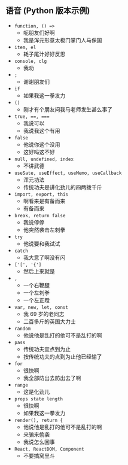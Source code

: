 ## 语音 (Python 版本示例)

- `function, () =>`
  - 呃朋友们好啊
  - 我是浑元形意太极门掌门人马保国
- `item, el`
  - 耗子尾汁好好反思
- `console, clg`
  - 我劝
- `;`
  - 谢谢朋友们
- `if`
  - 如果我这一拳发力
- `()`
  - 刚才有个朋友问我马老师发生甚么事了
- `true, ==, ===`
  - 我说可以
  - 我说我这个有用
- `false`
  - 他说你这个没用
  - 这好吗这不好
- `null, undefined, index`
  - 不讲武德
- `useSate, useEffect, useMemo, useCallback`
  - 浑元功法
  - 传统功夫是讲化劲儿的四两拨千斤
- `import, export, this`
  - 啊看来是有备而来
  - 有备而来
- `break, return false`
  - 我说停停
  - 他突然袭击左刺拳
- `try`
  - 他说要和我试试
- `catch`
  - 我大意了啊没有闪
- `['[', '{']`
  - 然后上来就是
- `,`
  - 一个右鞭腿
  - 一个左刺拳
  - 一个左正蹬
- `var, new, let, const`
  - 我 69 岁的老同志
  - 二百多斤的英国大力士
- `random`
  - 他说他是乱打的他可不是乱打的啊
- `pass`
  - 传统功夫宜点到为止
  - 按传统功夫的点到为止他已经输了
- `for`
  - 很快啊
  - 我全部防出去防出去了啊
- `range`
  - 这是化劲儿
- `props state length`
  - 很快啊
  - 如果我这一拳发力
- `render(), return {`
  - 他说他是乱打的他可不是乱打的啊
  - 来骗来偷袭
  - 我说怎么回事
- `React, ReactDOM, Component`
  - 不要搞窝里斗
